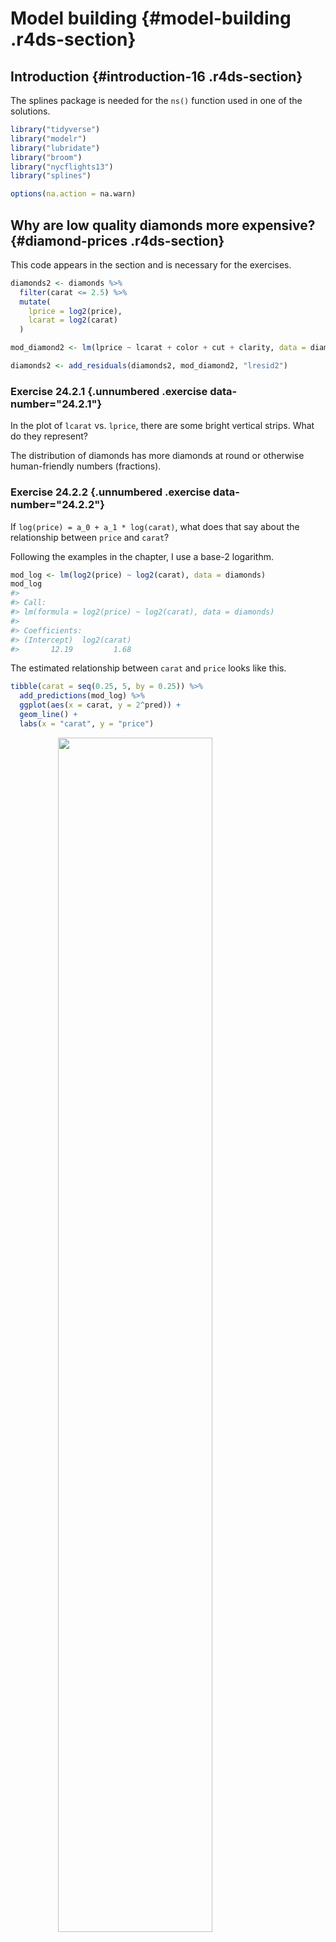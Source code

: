 # Model building {#model-building .r4ds-section}

## Introduction {#introduction-16 .r4ds-section}

The splines package is needed for the `ns()` function used in one of the 
solutions.


```r
library("tidyverse")
library("modelr")
library("lubridate")
library("broom")
library("nycflights13")
library("splines")
```


```r
options(na.action = na.warn)
```

## Why are low quality diamonds more expensive? {#diamond-prices .r4ds-section}

This code appears in the section and is necessary for the exercises.

```r
diamonds2 <- diamonds %>%
  filter(carat <= 2.5) %>%
  mutate(
    lprice = log2(price),
    lcarat = log2(carat)
  )

mod_diamond2 <- lm(lprice ~ lcarat + color + cut + clarity, data = diamonds2)

diamonds2 <- add_residuals(diamonds2, mod_diamond2, "lresid2")
```

### Exercise 24.2.1 {.unnumbered .exercise data-number="24.2.1"}

<div class="question">

In the plot of `lcarat` vs. `lprice`, there are some bright vertical strips. 
What do they represent?

</div>

<div class="answer">

The distribution of diamonds has more diamonds at round or otherwise human-friendly numbers (fractions).

</div>

### Exercise 24.2.2 {.unnumbered .exercise data-number="24.2.2"}

<div class="question">

If `log(price) = a_0 + a_1 * log(carat)`, what does that say about the relationship between `price` and `carat`?

</div>

<div class="answer">

Following the examples in the chapter, I use a base-2 logarithm.


```r
mod_log <- lm(log2(price) ~ log2(carat), data = diamonds)
mod_log
#> 
#> Call:
#> lm(formula = log2(price) ~ log2(carat), data = diamonds)
#> 
#> Coefficients:
#> (Intercept)  log2(carat)  
#>       12.19         1.68
```

The estimated relationship between `carat` and `price` looks like this.


```r
tibble(carat = seq(0.25, 5, by = 0.25)) %>%
  add_predictions(mod_log) %>%
  ggplot(aes(x = carat, y = 2^pred)) +
  geom_line() +
  labs(x = "carat", y = "price")
```

<img src="model-building_files/figure-html/unnamed-chunk-4-1.png" width="70%" style="display: block; margin: auto;" />

The plot shows that the estimated relationship between `carat` and `price` is not linear.
The exact relationship in this model is if $x$ increases $r$ times, then $y$ increases $r^{a_1}$ times.
For example, a two times increase in `carat` is associated with the following increase in `price`:


```r
2^coef(mod_log)[2]
#> log2(carat) 
#>         3.2
```

Let's confirm this relationship by checking it for a few values of the `carat` variable.
Let's increase `carat` from 1 to 2.


```r
2^(predict(mod_log, newdata = tibble(carat = 2)) -
  predict(mod_log, newdata = tibble(carat = 1)))
#>   1 
#> 3.2
```

Note that, since `predict()` predicts `log2(carat)` rather than `carat`, the prediction is exponentiated by 2.
Now let's increase `carat` from 4 to 2.


```r
2^(predict(mod_log, newdata = tibble(carat = 4)) -
  predict(mod_log, newdata = tibble(carat = 2)))
#>   1 
#> 3.2
```

Finally, let's increase `carat` from 0.5 to 1.


```r
2^(predict(mod_log, newdata = tibble(carat = 1)) -
  predict(mod_log, newdata = tibble(carat = 0.5)))
#>   1 
#> 3.2
```

All of these examples return the same value, $2 ^ {a_1} = 3.2$.

So why is this?
Let's ignore the names of the variables in this case and consider the equation:
$$
\log_b y = a_0 + a_1 \log x
$$
We want to understand how the difference in $y$ is related to the difference in $x$.
Now, consider this equation at two different values $x_1$ and $x_0$,
$$
\log_b y_0 = a_0 + \log_b x_0 \\
\log_b y_1 = a_0 + \log_b y_1
$$
What is the value of the difference, $\log y_1 - \log y_0$? 
$$
\begin{aligned}[t]
\log_b(y_1) - \log_b(y_0) &= (a_0 + a_1 \log_b x_1) - (a_0 + a_1 \log x_0) ,\\
&= a_1 (\log_b x_1 - \log x_0) , \\
\log_b \left(\frac{y_1}{y_0} \right) &= \log_b \left(\frac{x_1}{x_0} \right)^{a_1} , \\
\frac{y_1}{y_0} &=  \left( \frac{x_1}{x_0} \right)^{a_1} .
\end{aligned}
$$
Let $s = y_1 / y_0$ and $r = x_1 / x_0$. Then,
$$
s =  r^{a_1} \text{.}
$$
In other words, an $r$ times increase in $x$, is associated with a $r^{a_1}$ times  increase in $y$. 
Note that this relationship does not depend on the base of the logarithm, $b$.

There is another approximation that is commonly used when logarithms appear in regressions.

The first way to show this is using the approximation that $x$ is small, meaning that $x \approx 0$,
$$
\log (1 + x) \approx x
$$
This approximation is the first order Taylor expansion of the function at $x = 0$.
Now consider the relationship between the percent change in $x$ and the percent change in $y$,
$$
\begin{aligned}[t]
\log (y + \Delta y) - \log y &= (\alpha + \beta \log (x + \Delta x)) - (\alpha + \beta \log x) \\
\log \left(\frac{y + \Delta y}{y} \right) &=  \beta \log\left( \frac{x + \Delta x}{x} \right) \\
\log \left(1 + \frac{\Delta y}{y} \right) &= \beta  \log\left( 1 + \frac{\Delta x}{x} \right) \\
\frac{\Delta y}{y} &\approx \beta \left(\frac{\Delta x}{x} \right)
\end{aligned} 
$$
Thus a 1% percentage change in $x$ is associated with a $\beta$ percent change in $y$.

This relationship can also be derived by taking the derivative of $\log y$ with respect to $x$.
First, rewrite the equation in terms of $y$,
$$
y = \exp(a_0 + a_1 \log(x))
$$
Then differentiate $y$ with respect to $x$,
$$
\begin{aligned}[t]
dy &= \exp(a_0 + a_1 \log x) \left(\frac{a_1}{x}\right) dx \\
&= a_1 y \left(\frac{dx}{x} \right) \\
(dy / y) &= a_1 (dx / x) \\
\%\Delta y &= a_1\%\Delta x
\end{aligned}
$$

</div>

### Exercise 24.2.3 {.unnumbered .exercise data-number="24.2.3"}

<div class="question">
Extract the diamonds that have very high and very low residuals. Is there anything unusual about these diamonds? Are they particularly bad or good, or do you think these are pricing errors?
</div>

<div class="answer">

The answer to this question is provided in section [24.2.2](https://r4ds.had.co.nz/model-building.html#a-more-complicated-model).


```r
diamonds2 %>%
  filter(abs(lresid2) > 1) %>%
  add_predictions(mod_diamond2) %>%
  mutate(pred = round(2^pred)) %>%
  select(price, pred, carat:table, x:z) %>%
  arrange(price)
#> # A tibble: 16 x 11
#>   price  pred carat cut     color clarity depth table     x     y     z
#>   <int> <dbl> <dbl> <ord>   <ord> <ord>   <dbl> <dbl> <dbl> <dbl> <dbl>
#> 1  1013   264  0.25 Fair    F     SI2      54.4    64  4.3   4.23  2.32
#> 2  1186   284  0.25 Premium G     SI2      59      60  5.33  5.28  3.12
#> 3  1186   284  0.25 Premium G     SI2      58.8    60  5.33  5.28  3.12
#> 4  1262  2644  1.03 Fair    E     I1       78.2    54  5.72  5.59  4.42
#> 5  1415   639  0.35 Fair    G     VS2      65.9    54  5.57  5.53  3.66
#> 6  1415   639  0.35 Fair    G     VS2      65.9    54  5.57  5.53  3.66
#> # … with 10 more rows
```

<div class="alert alert-primary hints-alert">
I did not see anything too unusual. Do you?
</div>

</div>

### Exercise 24.2.4 {.unnumbered .exercise data-number="24.2.4"}

<div class="question">

Does the final model, `mod_diamonds2`, do a good job of predicting diamond prices? 
Would you trust it to tell you how much to spend if you were buying a diamond?

</div>

<div class="answer">

Section [24.2.2](https://r4ds.had.co.nz/model-building.html#a-more-complicated-model) already provides part of the answer to this question.

Plotting the residuals of the model shows that there are some large outliers for small carat sizes.
The largest of these residuals are a little over two, which means that the true value was four times lower; see [Exercise 24.2.2](#exercise-24.2.2).
Most of the mass of the residuals is between -0.5 and 0.5, which corresponds to about $\pm 40%$.
There seems to be a slight downward bias in the residuals as carat size increases.


```r
ggplot(diamonds2, aes(lcarat, lresid2)) +
  geom_hex(bins = 50)
```

<img src="model-building_files/figure-html/unnamed-chunk-10-1.png" width="70%" style="display: block; margin: auto;" />


```r
lresid2_summary <- summarise(diamonds2,
  rmse = sqrt(mean(lresid2^2)),
  mae = mean(abs(lresid2)),
  p025 = quantile(lresid2, 0.025),
  p975 = quantile(lresid2, 0.975)
)
lresid2_summary
#> # A tibble: 1 x 4
#>    rmse   mae   p025  p975
#>   <dbl> <dbl>  <dbl> <dbl>
#> 1 0.192 0.149 -0.369 0.384
```

While in some cases the model can be wrong, overall the model seems to perform well. 
The root mean squared error is 0.19 meaning that the 
average error is about -14%.
Another summary statistics of errors is the mean absolute error (MAE), which is the 
mean of the absolute values of the errors.
The MAE is 0.15, which is -11%.
Finally, 95% of the residuals are between -0.37 and
0.38, which correspond to  23---31.

Whether you think that this is a good model depends on factors outside the statistical model itself.
It will depend on the how the model is being used.
I have no idea how to price diamonds, so this would be useful to me in order to understand a reasonable price range for a diamond, so I don't get ripped off.
However, if I were buying and selling diamonds as a business, I would probably require a better model.

</div>

## What affects the number of daily flights? {#what-affects-the-number-of-daily-flights .r4ds-section}

This code is copied from the book and needed for the exercises.


```r
library("nycflights13")
daily <- flights %>%
  mutate(date = make_date(year, month, day)) %>%
  group_by(date) %>%
  summarise(n = n())
#> `summarise()` ungrouping output (override with `.groups` argument)
daily
#> # A tibble: 365 x 2
#>   date           n
#>   <date>     <int>
#> 1 2013-01-01   842
#> 2 2013-01-02   943
#> 3 2013-01-03   914
#> 4 2013-01-04   915
#> 5 2013-01-05   720
#> 6 2013-01-06   832
#> # … with 359 more rows

daily <- daily %>%
  mutate(wday = wday(date, label = TRUE))

term <- function(date) {
  cut(date,
    breaks = ymd(20130101, 20130605, 20130825, 20140101),
    labels = c("spring", "summer", "fall")
  )
}

daily <- daily %>%
  mutate(term = term(date))

mod <- lm(n ~ wday, data = daily)

daily <- daily %>%
  add_residuals(mod)

mod1 <- lm(n ~ wday, data = daily)
mod2 <- lm(n ~ wday * term, data = daily)
```

### Exercise 24.3.1 {.unnumbered .exercise data-number="24.3.1"}

<div class="question">
Use your Google sleuthing skills to brainstorm why there were fewer than expected flights on Jan 20, May 26, and Sep 1. 
(Hint: they all have the same explanation.) 
How would these days generalize to another year?
</div>

<div class="answer">

These are the Sundays before Monday holidays Martin Luther King Jr. Day, Memorial Day, and Labor Day.
For other years, use the dates of the holidays for those years---the third Monday of January for Martin Luther King Jr. Day, the last Monday of May for Memorial Day, and the first Monday in September for Labor Day.

</div>

### Exercise 24.3.2 {.unnumbered .exercise data-number="24.3.2"}

<div class="question">

What do the three days with high positive residuals represent?
How would these days generalize to another year?

</div>

<div class="answer">

The top three days correspond to the Saturday after Thanksgiving (November 30th),
the Sunday after Thanksgiving (December 1st), and the Saturday after Christmas (December 28th).

```r
top_n(daily, 3, resid)
#> # A tibble: 3 x 5
#>   date           n wday  term  resid
#>   <date>     <int> <ord> <fct> <dbl>
#> 1 2013-11-30   857 Sat   fall  112. 
#> 2 2013-12-01   987 Sun   fall   95.5
#> 3 2013-12-28   814 Sat   fall   69.4
```
We could generalize these to other years using the dates of those holidays on those
years.

</div>

### Exercise 24.3.3 {.unnumbered .exercise data-number="24.3.3"}

<div class="question">

Create a new variable that splits the `wday` variable into terms, but only for Saturdays, i.e., it should have `Thurs`, `Fri`, but `Sat-summer`, `Sat-spring`, `Sat-fall` 
How does this model compare with the model with every combination of `wday` and `term`?

</div>

<div class="answer">

I'll use the function `case_when()` to do this, though there are other ways which it could be solved.

```r
daily <- daily %>%
  mutate(
    wday2 =
      case_when(
        wday == "Sat" & term == "summer" ~ "Sat-summer",
        wday == "Sat" & term == "fall" ~ "Sat-fall",
        wday == "Sat" & term == "spring" ~ "Sat-spring",
        TRUE ~ as.character(wday)
      )
  )
```


```r
mod3 <- lm(n ~ wday2, data = daily)

daily %>%
  gather_residuals(sat_term = mod3, all_interact = mod2) %>%
  ggplot(aes(date, resid, colour = model)) +
  geom_line(alpha = 0.75)
```

<img src="model-building_files/figure-html/unnamed-chunk-15-1.png" width="70%" style="display: block; margin: auto;" />

I think the overlapping plot is hard to understand.
If we are interested in the differences, it is better to plot the differences directly.
In this code, I use `spread_residuals()` to add one *column* per model, rather than `gather_residuals()` which creates a new row for each model.

```r
daily %>%
  spread_residuals(sat_term = mod3, all_interact = mod2) %>%
  mutate(resid_diff = sat_term - all_interact) %>%
  ggplot(aes(date, resid_diff)) +
  geom_line(alpha = 0.75)
```

<img src="model-building_files/figure-html/unnamed-chunk-16-1.png" width="70%" style="display: block; margin: auto;" />

The model with terms × Saturday has higher residuals in the fall and lower residuals in the spring than the model with all interactions.

Comparing models, `mod3` has a lower $R^2$ and regression standard error, $\hat{\sigma}$, despite using fewer variables.
More importantly for prediction purposes, this model has a higher AIC, which is an estimate of the out of sample error.

```r
glance(mod3) %>% select(r.squared, sigma, AIC, df)
#> # A tibble: 1 x 4
#>   r.squared sigma   AIC    df
#>       <dbl> <dbl> <dbl> <int>
#> 1     0.736  47.4 3863.     9
```

```r
glance(mod2) %>% select(r.squared, sigma, AIC, df)
#> # A tibble: 1 x 4
#>   r.squared sigma   AIC    df
#>       <dbl> <dbl> <dbl> <int>
#> 1     0.757  46.2 3856.    21
```

</div>

### Exercise 24.3.4 {.unnumbered .exercise data-number="24.3.4"}

<div class="question">

Create a new `wday` variable that combines the day of week, term (for Saturdays), and public holidays. 
What do the residuals of that model look like?

</div>

<div class="answer">

The question is unclear how to handle public holidays. There are several questions to consider.

First, what are the public holidays? I include all [federal holidays in the United States](https://en.wikipedia.org/wiki/Federal_holidays_in_the_United_States) in 2013.
Other holidays to consider would be Easter and Good Friday which is US stock market holiday and widely celebrated religious holiday, Mothers Day, Fathers Day,
and Patriots' Day, which is a holiday in several states, and other state holidays.

```r
holidays_2013 <-
  tribble(
    ~holiday, ~date,
    "New Year's Day", 20130101,
    "Martin Luther King Jr. Day", 20130121,
    "Washington's Birthday", 20130218,
    "Memorial Day", 20130527,
    "Independence Day", 20130704,
    "Labor Day", 20130902,
    "Columbus Day", 20131028,
    "Veteran's Day", 20131111,
    "Thanksgiving", 20131128,
    "Christmas", 20131225
  ) %>%
  mutate(date = lubridate::ymd(date))
```

The model could include a single dummy variable which indicates a day was a public holiday.
Alternatively, I could include a dummy variable for each public holiday.
I would expect that Veteran's Day and Washington's Birthday have a different effect on travel than Thanksgiving, Christmas, and New Year's Day.

Another question is whether and how I should handle the days before and after holidays.
Travel could be lighter on the day of the holiday,
but heavier the day before or after.


```r
daily <- daily %>%
  mutate(
    wday3 =
      case_when(
        date %in% (holidays_2013$date - 1L) ~ "day before holiday",
        date %in% (holidays_2013$date + 1L) ~ "day after holiday",
        date %in% holidays_2013$date ~ "holiday",
        .$wday == "Sat" & .$term == "summer" ~ "Sat-summer",
        .$wday == "Sat" & .$term == "fall" ~ "Sat-fall",
        .$wday == "Sat" & .$term == "spring" ~ "Sat-spring",
        TRUE ~ as.character(.$wday)
      )
  )

mod4 <- lm(n ~ wday3, data = daily)

daily %>%
  spread_residuals(resid_sat_terms = mod3, resid_holidays = mod4) %>%
  mutate(resid_diff = resid_holidays - resid_sat_terms) %>%
  ggplot(aes(date, resid_diff)) +
  geom_line(alpha = 0.75)
```

<img src="model-building_files/figure-html/unnamed-chunk-20-1.png" width="70%" style="display: block; margin: auto;" />

</div>

### Exercise 24.3.5 {.unnumbered .exercise data-number="24.3.5"}

<div class="question">

What happens if you fit a day of week effect that varies by month (i.e., `n ~ wday * month`)?
Why is this not very helpful?

</div>

<div class="answer">


```r
daily <- mutate(daily, month = factor(lubridate::month(date)))
mod6 <- lm(n ~ wday * month, data = daily)
print(summary(mod6))
#> 
#> Call:
#> lm(formula = n ~ wday * month, data = daily)
#> 
#> Residuals:
#>    Min     1Q Median     3Q    Max 
#> -269.2   -5.0    1.5    8.8  113.2 
#> 
#> Coefficients:
#>                Estimate Std. Error t value Pr(>|t|)    
#> (Intercept)     867.400      7.598  114.16  < 2e-16 ***
#> wday.L          -64.074     20.874   -3.07  0.00235 ** 
#> wday.Q         -165.600     20.156   -8.22  7.8e-15 ***
#> wday.C          -68.259     20.312   -3.36  0.00089 ***
#> wday^4          -92.081     20.499   -4.49  1.0e-05 ***
#> wday^5            9.793     19.733    0.50  0.62011    
#> wday^6          -20.438     18.992   -1.08  0.28280    
#> month2           23.707     10.995    2.16  0.03191 *  
#> month3           67.886     10.746    6.32  1.0e-09 ***
#> month4           74.593     10.829    6.89  3.7e-11 ***
#> month5           56.279     10.746    5.24  3.2e-07 ***
#> month6           80.307     10.829    7.42  1.4e-12 ***
#> month7           77.114     10.746    7.18  6.4e-12 ***
#> month8           81.636     10.746    7.60  4.5e-13 ***
#> month9           51.371     10.829    4.74  3.3e-06 ***
#> month10          60.136     10.746    5.60  5.2e-08 ***
#> month11          46.914     10.829    4.33  2.1e-05 ***
#> month12          38.779     10.746    3.61  0.00036 ***
#> wday.L:month2    -3.723     29.627   -0.13  0.90009    
#> wday.Q:month2    -3.819     29.125   -0.13  0.89578    
#> wday.C:month2     0.490     29.233    0.02  0.98664    
#> wday^4:month2     4.569     29.364    0.16  0.87646    
#> wday^5:month2    -4.255     28.835   -0.15  0.88278    
#> wday^6:month2    12.057     28.332    0.43  0.67076    
#> wday.L:month3   -14.571     28.430   -0.51  0.60870    
#> wday.Q:month3    15.439     28.207    0.55  0.58458    
#> wday.C:month3     8.226     28.467    0.29  0.77282    
#> wday^4:month3    22.720     28.702    0.79  0.42926    
#> wday^5:month3   -15.330     28.504   -0.54  0.59113    
#> wday^6:month3    11.373     28.268    0.40  0.68776    
#> wday.L:month4   -16.668     29.359   -0.57  0.57067    
#> wday.Q:month4    10.725     28.962    0.37  0.71142    
#> wday.C:month4    -0.245     28.725   -0.01  0.99320    
#> wday^4:month4    23.288     28.871    0.81  0.42056    
#> wday^5:month4   -17.872     28.076   -0.64  0.52494    
#> wday^6:month4     5.352     27.888    0.19  0.84794    
#> wday.L:month5     3.666     29.359    0.12  0.90071    
#> wday.Q:month5   -20.665     28.670   -0.72  0.47163    
#> wday.C:month5     4.634     28.725    0.16  0.87196    
#> wday^4:month5     5.999     28.511    0.21  0.83349    
#> wday^5:month5   -16.912     28.076   -0.60  0.54742    
#> wday^6:month5    12.764     27.194    0.47  0.63916    
#> wday.L:month6    -4.526     28.651   -0.16  0.87459    
#> wday.Q:month6    23.813     28.207    0.84  0.39927    
#> wday.C:month6    13.758     28.725    0.48  0.63234    
#> wday^4:month6    24.118     29.187    0.83  0.40932    
#> wday^5:month6   -17.648     28.798   -0.61  0.54048    
#> wday^6:month6    10.526     28.329    0.37  0.71051    
#> wday.L:month7   -28.791     29.359   -0.98  0.32760    
#> wday.Q:month7    49.585     28.670    1.73  0.08482 .  
#> wday.C:month7    54.501     28.725    1.90  0.05881 .  
#> wday^4:month7    50.847     28.511    1.78  0.07559 .  
#> wday^5:month7   -33.698     28.076   -1.20  0.23106    
#> wday^6:month7   -13.894     27.194   -0.51  0.60979    
#> wday.L:month8   -20.448     28.871   -0.71  0.47938    
#> wday.Q:month8     6.765     28.504    0.24  0.81258    
#> wday.C:month8     6.001     28.467    0.21  0.83319    
#> wday^4:month8    19.074     28.781    0.66  0.50806    
#> wday^5:month8   -19.312     28.058   -0.69  0.49183    
#> wday^6:month8     9.507     27.887    0.34  0.73341    
#> wday.L:month9   -30.341     28.926   -1.05  0.29511    
#> wday.Q:month9   -42.034     28.670   -1.47  0.14373    
#> wday.C:month9   -20.719     28.725   -0.72  0.47134    
#> wday^4:month9   -20.375     28.791   -0.71  0.47973    
#> wday^5:month9   -18.238     28.523   -0.64  0.52308    
#> wday^6:month9    11.726     28.270    0.41  0.67861    
#> wday.L:month10  -61.051     29.520   -2.07  0.03954 *  
#> wday.Q:month10  -26.235     28.504   -0.92  0.35815    
#> wday.C:month10  -32.435     28.725   -1.13  0.25979    
#> wday^4:month10  -12.212     28.990   -0.42  0.67389    
#> wday^5:month10  -27.686     27.907   -0.99  0.32201    
#> wday^6:month10    0.123     26.859    0.00  0.99634    
#> wday.L:month11  -54.947     28.926   -1.90  0.05851 .  
#> wday.Q:month11   16.012     28.670    0.56  0.57696    
#> wday.C:month11   54.950     28.725    1.91  0.05677 .  
#> wday^4:month11   47.286     28.791    1.64  0.10164    
#> wday^5:month11  -44.740     28.523   -1.57  0.11787    
#> wday^6:month11  -20.688     28.270   -0.73  0.46491    
#> wday.L:month12   -9.506     28.871   -0.33  0.74221    
#> wday.Q:month12   75.209     28.504    2.64  0.00879 ** 
#> wday.C:month12  -25.026     28.467   -0.88  0.38010    
#> wday^4:month12  -23.780     28.781   -0.83  0.40938    
#> wday^5:month12   20.447     28.058    0.73  0.46676    
#> wday^6:month12    9.586     27.887    0.34  0.73128    
#> ---
#> Signif. codes:  0 '***' 0.001 '**' 0.01 '*' 0.05 '.' 0.1 ' ' 1
#> 
#> Residual standard error: 42 on 281 degrees of freedom
#> Multiple R-squared:  0.836,	Adjusted R-squared:  0.787 
#> F-statistic: 17.2 on 83 and 281 DF,  p-value: <2e-16
```

If we fit a day of week effect that varies by month, there will be `12 * 7 = 84` parameters in the model.
Since each month has only four to five weeks, each of these day of week $\times$ month effects is the average of only four or five observations.
These estimates have large standard errors and likely not generalize well beyond the sample data, since they are estimated from only a few observations.

</div>

### Exercise 24.3.6 {.unnumbered .exercise data-number="24.3.6"}

<div class="question">
What would you expect the model `n ~ wday + ns(date, 5)` to look like?
Knowing what you know about the data, why would you expect it to be not particularly effective?
</div>

<div class="answer">

Previous models fit in the chapter and exercises show that the effects of days of the week vary across different times of the year. 
The model `wday + ns(date, 5)` does not interact the day of week effect (`wday`) with the time of year effects (`ns(date, 5)`).

I estimate a model which does not interact the day of week effects (`mod7`) with the spline to that which does (`mod8`).
I need to load the splines package to use the `ns()` function.

```r
mod7 <- lm(n ~ wday + ns(date, 5), data = daily)
mod8 <- lm(n ~ wday * ns(date, 5), data = daily)
```

The residuals of the model that does not interact day of week with time of year (`mod7`) are larger than those of the model that does (`mod8`). 
The model `mod7` underestimates weekends during the summer and overestimates weekends during the autumn.

```r
daily %>%
  gather_residuals(mod7, mod8) %>%
  ggplot(aes(x = date, y = resid, color = model)) +
  geom_line(alpha = 0.75)
```

<img src="model-building_files/figure-html/unnamed-chunk-23-1.png" width="70%" style="display: block; margin: auto;" />

</div>

### Exercise 24.3.7 {.unnumbered .exercise data-number="24.3.7"}

<div class="question">

We hypothesized that people leaving on Sundays are more likely to be business travelers who need to be somewhere on Monday.
Explore that hypothesis by seeing how it breaks down based on distance and time: 
if it’s true, you’d expect to see more Sunday evening flights to places that are far away.

</div>

<div class="answer">

Comparing the average distances of flights by day of week, Sunday flights are the second longest.
Saturday flights are the longest on average.
Saturday may have the longest flights on average because there are fewer regularly scheduled short business/commuter flights on the weekends but that is speculation.


```r
flights %>%
  mutate(
    date = make_date(year, month, day),
    wday = wday(date, label = TRUE)
  ) %>%
  ggplot(aes(y = distance, x = wday)) +
  geom_boxplot() +
  labs(x = "Day of Week", y = "Average Distance")
```

<img src="model-building_files/figure-html/unnamed-chunk-24-1.png" width="70%" style="display: block; margin: auto;" />

Hide outliers.

```r
flights %>%
  mutate(
    date = make_date(year, month, day),
    wday = wday(date, label = TRUE)
  ) %>%
  ggplot(aes(y = distance, x = wday)) +
  geom_boxplot(outlier.shape = NA) +
  labs(x = "Day of Week", y = "Average Distance")
```

<img src="model-building_files/figure-html/unnamed-chunk-25-1.png" width="70%" style="display: block; margin: auto;" />

Try pointrange with mean and standard error of the mean (sd / sqrt(n)).

```r
flights %>%
  mutate(
    date = make_date(year, month, day),
    wday = wday(date, label = TRUE)
  ) %>%
  ggplot(aes(y = distance, x = wday)) +
  stat_summary() +
  labs(x = "Day of Week", y = "Average Distance")
#> No summary function supplied, defaulting to `mean_se()`
```

<img src="model-building_files/figure-html/unnamed-chunk-26-1.png" width="70%" style="display: block; margin: auto;" />

Try pointrange with mean and standard error of the mean (sd / sqrt(n)).

```r
flights %>%
  mutate(
    date = make_date(year, month, day),
    wday = wday(date, label = TRUE)
  ) %>%
  ggplot(aes(y = distance, x = wday)) +
  geom_violin() +
  labs(x = "Day of Week", y = "Average Distance")
```

<img src="model-building_files/figure-html/unnamed-chunk-27-1.png" width="70%" style="display: block; margin: auto;" />


```r
flights %>%
  mutate(
    date = make_date(year, month, day),
    wday = wday(date, label = TRUE)
  ) %>%
  filter(
    distance < 3000,
    hour >= 5, hour <= 21
  ) %>%
  ggplot(aes(x = hour, color = wday, y = ..density..)) +
  geom_freqpoly(binwidth = 1)
```

<img src="model-building_files/figure-html/unnamed-chunk-28-1.png" width="70%" style="display: block; margin: auto;" />


```r
flights %>%
  mutate(
    date = make_date(year, month, day),
    wday = wday(date, label = TRUE)
  ) %>%
  filter(
    distance < 3000,
    hour >= 5, hour <= 21
  ) %>%
  group_by(wday, hour) %>%
  summarise(distance = mean(distance)) %>%
  ggplot(aes(x = hour, color = wday, y = distance)) +
  geom_line()
#> `summarise()` regrouping output by 'wday' (override with `.groups` argument)
```

<img src="model-building_files/figure-html/unnamed-chunk-29-1.png" width="70%" style="display: block; margin: auto;" />


```r
flights %>%
  mutate(
    date = make_date(year, month, day),
    wday = wday(date, label = TRUE)
  ) %>%
  filter(
    distance < 3000,
    hour >= 5, hour <= 21
  ) %>%
  group_by(wday, hour) %>%
  summarise(distance = sum(distance)) %>%
  group_by(wday) %>%
  mutate(prop_distance = distance / sum(distance)) %>%
  ungroup() %>%
  ggplot(aes(x = hour, color = wday, y = prop_distance)) +
  geom_line()
#> `summarise()` regrouping output by 'wday' (override with `.groups` argument)
```

<img src="model-building_files/figure-html/unnamed-chunk-30-1.png" width="70%" style="display: block; margin: auto;" />

<!--
|time of day    | start time | end time |
|:--------------|:-----------|:---------|
| Early morning | 12 am      |    5 am  |
| Morning       | 5 am       |    12 pm |
| Afternoon     | 12 pm      |    6 pm  |
| Evening       | 6 pm       |    12 pm |


```r
flights %>%
  mutate(
    date = make_date(year, month, day),
    wday = wday(date, label = TRUE),
    time = factor(case_when(
      hour < 5 ~ "Early morning",
      hour < 12 ~ "Morning",
      hour < 18 ~ "Afternoon",
      TRUE ~ "Evening"
    ),
    levels = c(
      "Early morning", "Morning",
      "Afternoon", "Evening"
    )
    )
  ) %>%
  group_by(wday, time) %>%
  filter(time != "Early morning") %>%
  summarise(distance = mean(distance)) %>%
  ggplot(aes(color = wday, y = distance, x = time)) +
  geom_point()
#> `summarise()` regrouping output by 'wday' (override with `.groups` argument)
```

<img src="model-building_files/figure-html/unnamed-chunk-31-1.png" width="70%" style="display: block; margin: auto;" />
-->

</div>

### Exercise 24.3.8 {.unnumbered .exercise data-number="24.3.8"}

<div class="question">

It’s a little frustrating that Sunday and Saturday are on separate ends of the plot.
Write a small function to set the levels of the factor so that the week starts on Monday.

</div>

<div class="answer">

See the chapter [Factors](https://r4ds.had.co.nz/factors.html) for the function `fct_relevel()`.
Use `fct_relevel()` to put all levels in-front of the first level ("Sunday").


```r
monday_first <- function(x) {
  fct_relevel(x, levels(x)[-1])
}
```

Now Monday is the first day of the week.

```r
daily <- daily %>%
  mutate(wday = wday(date, label = TRUE))
ggplot(daily, aes(monday_first(wday), n)) +
  geom_boxplot() +
  labs(x = "Day of Week", y = "Number of flights")
```

<img src="model-building_files/figure-html/unnamed-chunk-33-1.png" width="70%" style="display: block; margin: auto;" />

</div>

## Learning more about models {#learning-more-about-models .r4ds-section}

<!--html_preserve--><div class="alert alert-warning hints-alert">
<div class="hints-icon">
<i class="fa fa-exclamation-circle"></i>
</div>
<div class="hints-container">No exercises</div>
</div><!--/html_preserve-->
